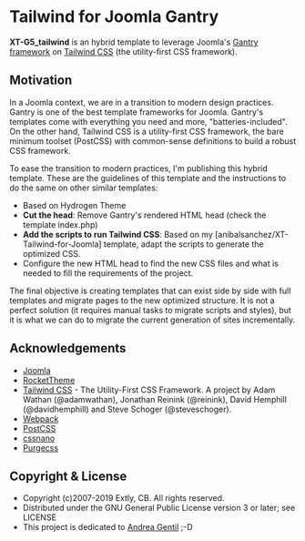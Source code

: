 # Tailwind for Joomla Gantry

**XT-G5_tailwind** is an hybrid template to leverage Joomla's [Gantry framework](http://gantry.org) on [Tailwind CSS](https://tailwindcss.com/) (the utility-first CSS framework).

## Motivation

In a Joomla context, we are in a transition to modern design practices. Gantry is one of the best template frameworks for Joomla. Gantry's templates come with everything you need and more, "batteries-included". On the other hand, Tailwind CSS is a utility-first CSS framework, the bare minimum toolset (PostCSS) with common-sense definitions to build a robust CSS framework.

To ease the transition to modern practices, I'm publishing this hybrid template. These are the guidelines of this template and the instructions to do the same on other similar templates:

- Based on Hydrogen Theme
- **Cut the head**: Remove Gantry's rendered HTML head (check the template index.php)
- **Add the scripts to run Tailwind CSS**: Based on my [anibalsanchez/XT-Tailwind-for-Joomla] template, adapt the scripts to generate the optimized CSS.
- Configure the new HTML head to find the new CSS files and what is needed to fill the requirements of the project.

The final objective is creating templates that can exist side by side with full templates and migrate pages to the new optimized structure. It is not a perfect solution (it requires manual tasks to migrate scripts and styles), but it is what we can do to migrate the current generation of sites incrementally.

## Acknowledgements

- [Joomla](https://www.joomla.org/)
- [RocketTheme](http://www.rockettheme.com/)
- [Tailwind CSS](https://tailwindcss.com) - The Utility-First CSS Framework. A project by Adam Wathan (@adamwathan), Jonathan Reinink (@reinink), David Hemphill (@davidhemphill) and Steve Schoger (@steveschoger).
- [Webpack](https://webpack.js.org/)
- [PostCSS](https://postcss.org/)
- [cssnano](https://cssnano.co/)
- [Purgecss](https://www.purgecss.com)

## Copyright & License

- Copyright (c)2007-2019 Extly, CB. All rights reserved.
- Distributed under the GNU General Public License version 3 or later; see LICENSE
- This project is dedicated to [Andrea Gentil](http://www.twitter.com/andreagentil) ;-D


